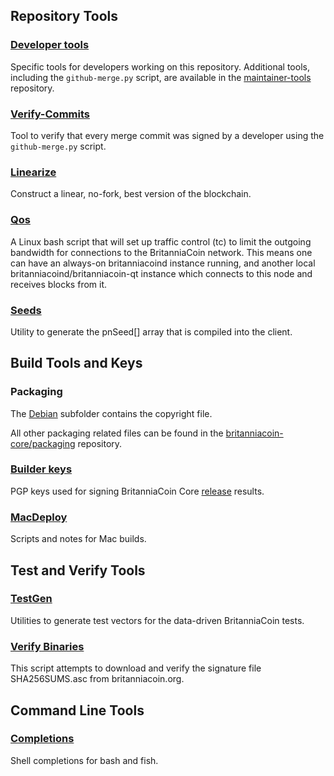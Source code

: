 Repository Tools
---------------------

### [Developer tools](/contrib/devtools) ###
Specific tools for developers working on this repository.
Additional tools, including the `github-merge.py` script, are available in the [maintainer-tools](https://github.com/britanniacoin-core/britanniacoin-maintainer-tools) repository.

### [Verify-Commits](/contrib/verify-commits) ###
Tool to verify that every merge commit was signed by a developer using the `github-merge.py` script.

### [Linearize](/contrib/linearize) ###
Construct a linear, no-fork, best version of the blockchain.

### [Qos](/contrib/qos) ###

A Linux bash script that will set up traffic control (tc) to limit the outgoing bandwidth for connections to the BritanniaCoin network. This means one can have an always-on britanniacoind instance running, and another local britanniacoind/britanniacoin-qt instance which connects to this node and receives blocks from it.

### [Seeds](/contrib/seeds) ###
Utility to generate the pnSeed[] array that is compiled into the client.

Build Tools and Keys
---------------------

### Packaging ###
The [Debian](/contrib/debian) subfolder contains the copyright file.

All other packaging related files can be found in the [britanniacoin-core/packaging](https://github.com/britanniacoin-core/packaging) repository.

### [Builder keys](/contrib/builder-keys)
PGP keys used for signing BritanniaCoin Core [release](/doc/release-process.md) results.

### [MacDeploy](/contrib/macdeploy) ###
Scripts and notes for Mac builds.

Test and Verify Tools
---------------------

### [TestGen](/contrib/testgen) ###
Utilities to generate test vectors for the data-driven BritanniaCoin tests.

### [Verify Binaries](/contrib/verifybinaries) ###
This script attempts to download and verify the signature file SHA256SUMS.asc from britanniacoin.org.

Command Line Tools
---------------------

### [Completions](/contrib/completions) ###
Shell completions for bash and fish.

